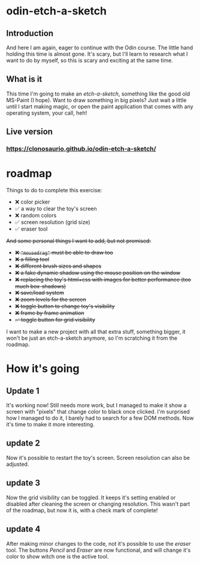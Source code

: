 # odin-etch-a-sketch

## Introduction
And here I am again, eager to continue with the Odin course.
The little hand holding this time is almost gone. It's scary, but I'll learn to research what I want to do by myself, so this is scary and exciting at the same time.

## What is it

This time I'm going to make an _etch-a-sketch_, something like the good old MS-Paint (I hope). Want to draw something in big pixels? Just wait a little until I start making magic, or open the paint application that comes with any operating system, your call, heh!

## Live version

### https://clonosaurio.github.io/odin-etch-a-sketch/

# roadmap

Things to do to complete this exercise:
- ❌ color picker
- ✅ a way to clear the toy's screen
- ❌ random colors
- ✅ screen resolution (grid size)
- ✅ eraser tool

~~And some personal things I want to add, but not promised:~~
- ~~❌ `"mousedrag"` must be able to draw too~~
- ~~❌ a filling tool~~
- ~~❌ different brush sizes and shapes~~
- ~~❌ a fake dynamic shadow using the mouse position on the window~~
- ~~❌ replacing the toy's html+css with images for better performance (too much box-shadows)~~
- ~~❌ save/load system~~
- ~~❌ zoom levels for the screen~~
- ~~❌ toggle button to change toy's visibility~~
- ~~❌ frame by frame animation~~
- ~~✅ toggle button for grid visibility~~

I want to make a new project with all that extra stuff, something bigger, it won't be just an etch-a-sketch anymore, so I'm scratching it from the roadmap.


# How it's going

## Update 1
It's working now! Still needs more work, but I managed to make it show a screen with "pixels" that change color to black once clicked. I'm surprised how I managed to do it, I barely had to search for a few DOM methods. Now it's time to make it more interesting.

## update 2
Now it's possible to restart the toy's screen. Screen resolution can also be adjusted.

## update 3
Now the grid visibility can be toggled. It keeps it's setting enabled or disabled after cleaning the screen or changing resolution. This wasn't part of the roadmap, but now it is, with a check mark of complete!

## update 4
After making minor changes to the code, not it's possible to use the _eraser_ tool. The buttons _Pencil_ and _Eraser_ are now functional, and will change it's color to show witch one is the active tool.